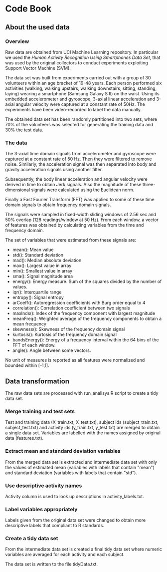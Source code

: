 Code Book
========

About the used data
-------------------

### Overview

Raw data are obtained from UCI Machine Learning repository. In particular we used
the *Human Activity Recognition Using Smartphones Data Set*, that was used by the
original collectors to conduct experiments exploiting Support Vector Machine (SVM).

The data set was built from experiments carried out with a group of 30 volunteers
within an age bracket of 19-48 years. Each person performed six activities
(walking, walking upstairs, walking downstairs, sitting, standing, laying)
wearing a smartphone (Samsung Galaxy S II) on the waist. Using its embedded
accelerometer and gyroscope, 3-axial linear acceleration and 3-axial angular velocity
were captured at a constant rate of 50Hz. The experiments have been video-recorded
to label the data manually.

The obtained data set has been randomly partitioned into two sets, where 70% of
the volunteers was selected for generating the training data and 30% the test data.

### The data

The 3-axial time domain signals from accelerometer and gyroscope were captured at a constant rate of 50 Hz.
Then they were filtered to remove noise.
Similarly, the acceleration signal was then separated into body and gravity acceleration signals using another filter.

Subsequently, the body linear acceleration and angular velocity were derived in time to obtain Jerk signals.
Also the magnitude of these three-dimensional signals were calculated using the Euclidean norm. 

Finally a Fast Fourier Transform (FFT) was applied to some of these time domain signals to obtain frequency domain signals.

The signals were sampled in fixed-width sliding windows of 2.56 sec and 50% overlap (128 readings/window at 50 Hz).
From each window, a vector of features was obtained by calculating variables from the time and frequency domain.

The set of variables that were estimated from these signals are: 

*  mean(): Mean value
*  std(): Standard deviation
*  mad(): Median absolute deviation 
*  max(): Largest value in array
*  min(): Smallest value in array
*  sma(): Signal magnitude area
*  energy(): Energy measure. Sum of the squares divided by the number of values. 
*  iqr(): Interquartile range 
*  entropy(): Signal entropy
*  arCoeff(): Autoregression coefficients with Burg order equal to 4
*  correlation(): Correlation coefficient between two signals
*  maxInds(): Index of the frequency component with largest magnitude
*  meanFreq(): Weighted average of the frequency components to obtain a mean frequency
*  skewness(): Skewness of the frequency domain signal 
*  kurtosis(): Kurtosis of the frequency domain signal 
*  bandsEnergy(): Energy of a frequency interval within the 64 bins of the FFT of each window.
*  angle(): Angle between some vectors.

No unit of measures is reported as all features were normalized and bounded within [-1,1].

Data transformation
-------------------

The raw data sets are processed with run_analisys.R script to create a tidy data set.

### Merge training and test sets

Test and training data (X_train.txt, X_test.txt), subject ids (subject_train.txt, subject_test.txt) and activity ids (y_train.txt, y_test.txt) are merged to obtain a single data set.
Variables are labelled with the names assigned by original data (features.txt).

### Extract mean and standard deviation variables

From the merged data set is extracted and intermediate data set with only the values of estimated mean (variables with labels that contain "mean") and standard deviation (variables with labels that contain "std").

### Use descriptive activity names

Activity column is used to look up descriptions in activity_labels.txt.

### Label variables appropriately

Labels given from the original data set were changed to obtain more descriptive labels that compliant to R standards.

### Create a tidy data set

From the intermediate data set is created a final tidy data set where numeric variables are averaged for each activity and each subject.

The data set is written to the file tidyData.txt.
